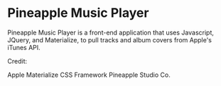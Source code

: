 # Pineapple Music Player


Pineapple Music Player is a front-end application that uses Javascript, JQuery, and Materialize, to pull tracks and album covers from Apple's iTunes API.

Credit:

Apple
Materialize CSS Framework
Pineapple Studio Co. 
